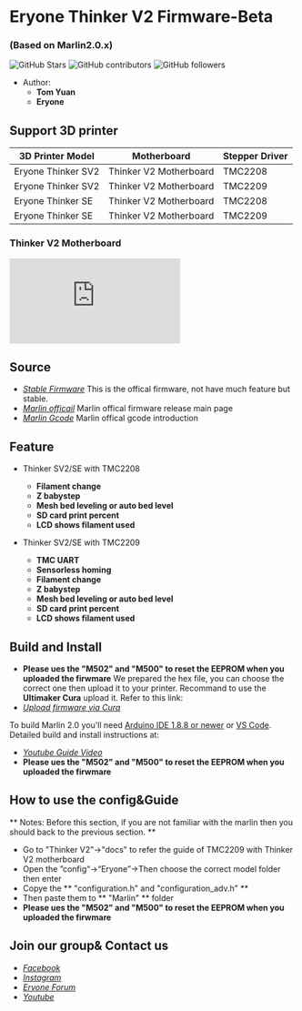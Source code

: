 # Eryone Thinker V2 Firmware-Beta 
###  (Based on Marlin2.0.x)

![GitHub Stars](https://img.shields.io/github/stars/Eryone/mega2560.svg)
![GitHub contributors](https://img.shields.io/github/contributors/Eryone/mega2560.svg)
![GitHub followers](https://img.shields.io/github/followers/Eryone.svg)

- Author: 
  - **Tom Yuan**
  - **Eryone** 


## Support 3D printer

| 3D Printer Model    | Motherboard                | Stepper Driver    
| ------------------- | -------------------------- | --------------
| Eryone Thinker SV2  | Thinker V2 Motherboard     | TMC2208
| Eryone Thinker SV2  | Thinker V2 Motherboard     | TMC2209
| Eryone Thinker SE   | Thinker V2 Motherboard     | TMC2208
| Eryone Thinker SE   | Thinker V2 Motherboard     | TMC2209

### Thinker V2 Motherboard

![](https://www.eryone.com/forum/download/file.php?id=162)

## Source               

- *[Stable Firmware](https://github.com/Eryone/mega2560)* This is the offical firmware, not have much feature but stable.
- *[Marlin officail](https://github.com/MarlinFirmware/Marlin)* Marlin offical firmware release main page
- *[Marlin Gcode](https://marlinfw.org/meta/gcode/)* Marlin offical gcode introduction

## Feature
- Thinker SV2/SE with TMC2208
  - **Filament change**
  - **Z babystep** 
  - **Mesh bed leveling or auto bed level**
  - **SD card print percent**
  - **LCD shows filament used**

- Thinker SV2/SE with TMC2209
  - **TMC UART**
  - **Sensorless homing**
  - **Filament change**
  - **Z babystep** 
  - **Mesh bed leveling or auto bed level**
  - **SD card print percent**
  - **LCD shows filament used**


## Build and Install
- **Please ues the "M502" and "M500" to reset the EEPROM when you uploaded the firwmare**
We prepared the hex file, you can choose the correct one then upload it to your printer.
Recommand to use the **Ultimaker Cura** upload it.
Refer to this link:
- *[Upload firmware via Cura](https://www.youtube.com/watch?v=SpdjvYkUQY)*

To build Marlin 2.0 you'll need [Arduino IDE 1.8.8 or newer](https://www.arduino.cc/en/main/software) or [VS Code](https://docs.platformio.org/en/latest/integration/ide/vscode.html). Detailed build and install instructions at:

- *[Youtube Guide Video](https://www.youtube.com/watch?v=b2D4I9Yxejw)*
- **Please ues the "M502" and "M500" to reset the EEPROM when you uploaded the firwmare**

## How to use the config&Guide
** Notes: Before this section, if you are not familiar with the marlin then you should back to the previous section. **
- Go to "Thinker V2"→"docs" to refer the guide of TMC2209 with Thinker V2 motherboard
- Open the ”config“→“Eryone”→Then choose the correct model folder then enter
- Copye the ** "configuration.h" and "configuration_adv.h" **
- Then paste them to ** "Marlin" ** folder
- **Please ues the "M502" and "M500" to reset the EEPROM when you uploaded the firwmare**


## Join our group& Contact us
- *[Facebook](https://www.facebook.com/groups/247271792709370/)*
- *[Instagram](https://www.instagram.com/eryone3d/)*
- *[Eryone Forum](https://www.instagram.com/eryone3d/)*
- *[Youtube](https://www.youtube.com/eryone3d)*














